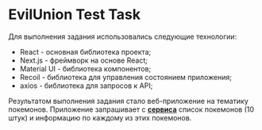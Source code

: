 # EvilUnion Test Task
Для выполнения задания использовались следующие технологии:
- React - основная библиотека проекта;
- Next.js - фреймворк на основе React;
- Material UI - библиотека компонентов;
- Recoil - библиотека для управления состоянием приложения;
- axios - библиотека для запросов к API;

Результатом выполнения задания стало веб-приложение на тематику покемонов. Приложение запрашивает с [**сервиса**](https://pokeapi.co/) список покемонов (10 штук) и информацию по каждому из этих покемонов.